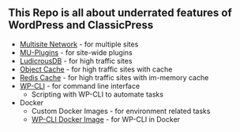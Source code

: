 ## This Repo is all about underrated features of WordPress and ClassicPress 

- [Multisite Network](https://developer.wordpress.org/advanced-administration/multisite/) - for multiple sites 
- [MU-Plugins](https://developer.wordpress.org/advanced-administration/plugins/mu-plugins/) - for site-wide plugins
- [LudicrousDB](https://github.com/stuttter/ludicrousdb) - for high traffic sites
- [Object Cache](https://developer.wordpress.org/reference/classes/wp_object_cache/) - for high traffic sites with cache
- [Redis Cache](https://wordpress.org/plugins/redis-cache/) - for high traffic sites with im-memory cache
- [WP-CLI](https://developer.wordpress.org/cli/commands/) - for command line interface
  - Scripting with WP-CLI to automate tasks
- Docker
  - Custom Docker Images - for environment related tasks
  - [WP-CLI Docker Image](https://hub.docker.com/r/10up/wp-cli/) - for WP-CLI in Docker